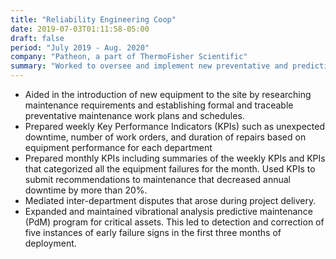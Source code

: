 ```yaml
---
title: "Reliability Engineering Coop"
date: 2019-07-03T01:11:58-05:00
draft: false
period: "July 2019 - Aug. 2020"
company: "Patheon, a part of ThermoFisher Scientific"
summary: "Worked to oversee and implement new preventative and predictive maintenance programs, as well as providing other support to the engineering team"
---
```


- Aided in the introduction of new equipment to the site by researching maintenance requirements and establishing formal and traceable preventative maintenance work plans and schedules.
- Prepared weekly Key Performance Indicators (KPIs) such as unexpected downtime, number of work orders, and duration of repairs based on equipment performance for each department
- Prepared monthly KPIs including summaries of the weekly KPIs and KPIs that categorized all the equipment failures for the month. Used KPIs to submit recommendations to maintenance that decreased annual downtime by more than 20%.
- Mediated inter-department disputes that arose during project delivery.
- Expanded and maintained vibrational analysis predictive maintenance (PdM) program for critical assets. This led to detection and correction of five instances of early failure signs in the first three months of deployment.

